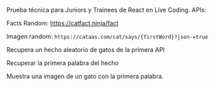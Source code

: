 Prueba técnica para Juniors y Trainees de React en Live Coding.
APIs:

Facts Random: https://catfact.ninja/fact

Imagen random: `https://cataas.com/cat/says/{firstWord}?json-=true`

Recupera un hecho aleatorio de gatos de la primera API

Recuperar la primera palabra del hecho

Muestra una imagen de un gato con la primera palabra.